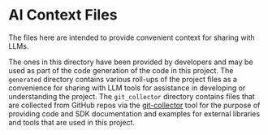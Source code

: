 # AI Context Files

The files here are intended to provide convenient context for sharing with LLMs.

The ones in this directory have been provided by developers and may be used as part of the code generation of the code in this project. The `generated` directory contains various roll-ups of the project files as a convenience for sharing with LLM tools for assistance in developing or understanding the project. The `git_collector` directory contains files that are collected from GitHub repos via the [git-collector](https://www.npmjs.com/package/git-collector) tool for the purpose of providing code and SDK documentation and examples for external libraries and tools that are used in this project.
